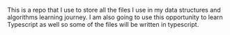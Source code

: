 This is a repo that I use to store all the files I use in my data structures and algorithms learning journey.
I am also going to use this opportunity to learn Typescript as well so some of the files will be written in typescript.
